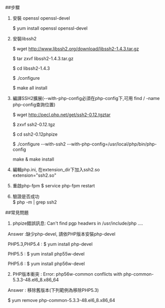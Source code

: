 ##步驟

1. 安裝 openssl openssl-devel

    $ yum install openssl openssl-devel

2. 安裝libssh2
    
    $ wget http://www.libssh2.org/download/libssh2-1.4.3.tar.gz
    
    $ tar zxvf libssh2-1.4.3.tar.gz
    
    $ cd libssh2-1.4.3
    
    $ ./configure
    
    $ make all install
    
3. 編譯SSH2擴展(--with-php-config必須在php-config下,可用 find / -name php-config查詢位置)
    
    $ wget http://pecl.php.net/get/ssh2-0.12.tgztar 
    
    $ zxvf ssh2-0.12.tgz 
    
    $ cd ssh2-0.12phpize 
    
    $ ./configure --with-ssh2 --with-php-config=/usr/local/php/bin/php-config 
    
    make & make install
    
4. 編輯php.ini, 在extension_dir下加入ssh2.so  
    extension="ssh2.so"
5. 重啟php-fpm
    $ service php-fpm restart
    
6. 驗證是否成功      
    $ php -m | grep ssh2
  
  
##常見問題
1. phpize錯誤訊息: Can't find pgp headwrs in /usr/include/php ....

    Answer :缺少php-devel, 請依PHP版本安裝php-devel

    PHP5.3,PHP5.4 : $ yum install php-devel

    PHP5.5 : $ yum install php55w-devel

    PHP5.6 : $ yum install php56w-devel


2. PHP版本衝突 : Error: php56w-common conflicts with php-common-5.3.3-48.el6_8.x86_64

    Answer : 移除舊版本(下列範例為移除PHP5.3)

    $ yum remove php-common-5.3.3-48.el6_8.x86_64 
    
    
    
    
